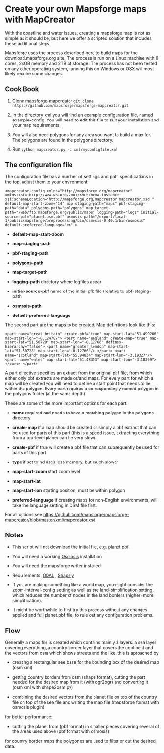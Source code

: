 Create your own Mapsforge maps with MapCreator
====================

With the coastline and water issues, creating a mapsforge map is not as simple
as it should be, but here we offer a scripted solution that includes these
additional steps.

Mapsforge uses the process described here to build maps for the
download.mapsforge.org site. The process is run on a Linux machine with 8
cores, 24GB memory and 2TB of storage. The process has not been tested on any
other operating system, running this on Windows or OSX will most likely require
some changes.


Cook Book
---------

1. Clone mapsforge-mapcreator ``git clone
https://github.com/mapsforge/mapsforge-mapcreator.git``

2. In the directory xml you will find an example configuration file, named
example-config. You will need to edit this file to suit your installation and
your map requirements.

3. You will also need polygons for any area you want to build a map for. The
polygons are found in the polygons directory.

4. Run ``python mapcreator.py -c xml/myconfigfile.xml``


The configuration file
-----------------------
The configuration file has a number of settings and path specifications in the
top, adjust them to your environment:

``<mapcreator-config
	xmlns="http://mapsforge.org/mapcreator"
	xmlns:xsi="http://www.w3.org/2001/XMLSchema-instance"
	xsi:schemaLocation="http://mapsforge.org/mapcreator mapcreator.xsd "
	default-map-start-zoom="14"
	map-staging-path="maps"
	pbf-staging-path="data"
	polygons-path="polygons"
	map-target-path="/web/ftp.mapsforge.org/public/maps"
	logging-path="logs"
	initial-source-pbf="planet.osm.pbf"
	osmosis-path="/export/local-1/public/mapsforge/preprocessing/bin/osmosis-0.40.1/bin/osmosis"
	default-preferred-language="en"
	>``

 - **default-map-start-zoom**

 - **map-staging-path**

 - **pbf-staging-path**

 - **polygons-path**

 - **map-target-path**

 - **logging-path** directory where logfiles apear

 - **initial-source-pbf** name of the initial pfb file (relative to pbf-staging-path

 - **osmosis-path**

 - **default-preferred-language**


The second part are the maps to be created. Map definitions look like this:

``<part name="great_britain"
	create-pbf="true"
	map-start-lat="51.499266"
	map-start-lon="-0.124787">
		<part name="england"
			create-map="true" map-start-lat="51.50728" map-start-lon="-0.12766" defines-hierarchy="false">
			<part name="greater_london" map-start-lat="51.50728" map-start-lon="-0.12766"/>
		</part>
		<part name="scotland" map-start-lat="55.94834" map-start-lon="-3.19327"/>
		<part name="wales" map-start-lat="51.48353" map-start-lon="-3.18369">
		</part>
	</part>``

A part directive specifies an extract from the original pbf file, from which
either only pbf extracts are made or/and maps. For every part for which a map
will be created you will need to define a start point that needs to lie within
the polygon. Every part requires a correspondingly named polygon in the
polygons folder (at the same depth).

These are some of the more important options for each part:

 - **name** required and needs to have a matching polygon in the polygons directory.

 - **create-map** if a map should be created or simply a pbf extract that can be used for parts of this part (this is a speed issue, extracting everything from a top-level planet can be very slow).

 - **create-pbf** if true will create a pbf file that can subsequently be used for parts of this part.

 - **type** if set to hd uses less memory, but much slower

 - **map-start-zoom** start zoom level

 - **map-start-lat**

 - **map-start-lon** starting position, must be within polygon

 - **preferred-language** if creating maps for non-English environments, will take the language setting in OSM file first.

For all options see https://github.com/mapsforge/mapsforge-mapcreator/blob/master/xml/mapcreator.xsd 

Notes
-----

 - This script will not download the initial file, e.g. [planet
   pbf](https://wiki.openstreetmap.org/wiki/Planet.osm). 

 - You will need a working
   [Osmosis](http://wiki.openstreetmap.org/wiki/Osmosis) installation

 - You will need the mapsforge writer installed

 - Requirements: [GDAL](http://www.gdal.org/) ,
   [Shapely](http://toblerity.org/shapely/)

 - If you are making something like a world map, you might consider the
   zoom-interval-config setting as well as the land-simplification setting,
   which reduces the number of nodes in the land borders (higher=more
   simplification).

 - It might be worthwhile to first try this process without any changes applied
   and full planet.pbf file, to rule out any configuration problems.

Flow
----

Generally a maps file is created which contains mainly 3 layers: a sea layer
covering everything, a country border layer that covers the continent and the
vectors from osm which shows streets and the like. this is aproached by

 - creating a rectangular see base for the bounding box of the desired map (osm
   xml)

 - getting country borders from osm (shape format), cutting the part needed for
   the desired map from it (with ogr2ogr) and converting it (osm xml with
   shape2osm.py)

 - combining the desired vectors from the planet file on top of the country
   file on top of the see file and writing the map file (mapsforge format with
   osmosis plugin)

for better performance:

 - cutting the planet from (pbf format) in smaller pieces covering several of
   the areas used above (pbf format with osmosis)

for country border maps the polygones are used to filter or cut the desired
data.

